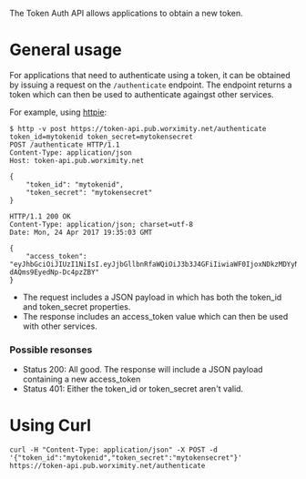 The Token Auth API allows applications to obtain a new token. 


# General usage

For applications that need to authenticate using a token, it can be obtained by issuing a request on the `/authenticate` endpoint. The endpoint returns a token which can then be used to authenticate againgst other services. 

For example, using [httpie](https://httpie.org/):

```
$ http -v post https://token-api.pub.worximity.net/authenticate token_id=mytokenid token_secret=mytokensecret
POST /authenticate HTTP/1.1
Content-Type: application/json
Host: token-api.pub.worximity.net

{
    "token_id": "mytokenid",
    "token_secret": "mytokensecret"
}

HTTP/1.1 200 OK
Content-Type: application/json; charset=utf-8
Date: Mon, 24 Apr 2017 19:35:03 GMT

{
    "access_token": "eyJhbGciOiJIUzI1NiIsI.eyJjbGllbnRfaWQiOiJ3b3J4GFiIiwiaWF0IjoxNDkzMDYyNTAzfQ.7r7K37ZoTS-dAQms9EyedNp-Dc4pzZBY"
}
```

* The request includes a JSON payload in which has both the token_id and token_secret properties. 
* The response includes an access_token value which can then be used with other services.

### Possible resonses

* Status 200: All good. The response will include a JSON payload containing a new access_token
* Status 401: Either the token_id or token_secret aren't valid. 


# Using Curl

`curl -H "Content-Type: application/json" -X POST -d '{"token_id":"mytokenid","token_secret":"mytokensecret"}' https://token-api.pub.worximity.net/authenticate`